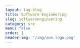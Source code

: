 ```yaml
---
layout: tag-blog
title: Software Engineering
slug: softwareengineering
category: sre
menu: false
order: 1
header-img: '/img/aws-logo.png'
---
```

